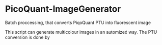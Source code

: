 # PicoQuant-ImageGenerator
Batch proccessing, that converts PiqoQuant PTU into fluorescent image

This script can generate multicolour images in an automized way.
The PTU conversion is done by 
